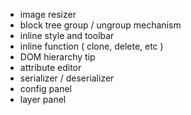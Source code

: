  - image resizer
 - block tree group / ungroup mechanism
 - inline style and toolbar
 - inline function ( clone, delete, etc )
 - DOM hierarchy tip
 - attribute editor
 - serializer / deserializer
 - config panel
 - layer panel
